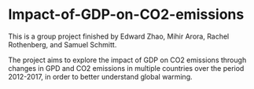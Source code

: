 # Impact-of-GDP-on-CO2-emissions

This is a group project finished by Edward Zhao, Mihir Arora, Rachel Rothenberg, and Samuel Schmitt. 

The project aims to explore the impact of GDP on CO2 emissions through changes in GPD and CO2 emissions in multiple countries over the period 2012-2017, in order to better understand global warming.
